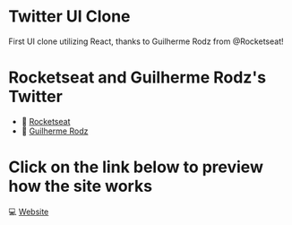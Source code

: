 # Twitter UI Clone

First UI clone utilizing React, thanks to Guilherme Rodz from @Rocketseat!

# Rocketseat and Guilherme Rodz's Twitter

- :rocket: [Rocketseat](https://twitter.com/rocketseat)
- :rocket: [Guilherme Rodz](https://twitter.com/guilherme_rodz)

# Click on the link below to preview how the site works

:computer: [Website](https://twitter-ui-clone-henriqlimac.netlify.app)
